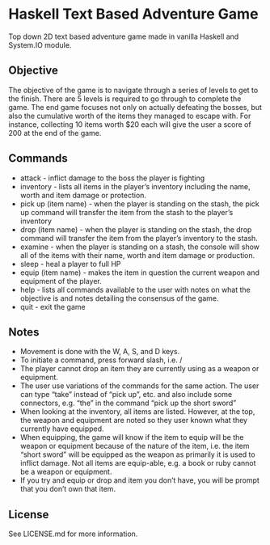 
# Haskell Text Based Adventure Game
Top down 2D text based adventure game made in vanilla Haskell and System.IO module.

## Objective
The objective of the game is to navigate through a series of levels to get to the finish. There are 5 levels is required to go through to complete the game. The end game focuses not only on actually defeating the bosses, but also the cumulative worth of the items they managed to escape with. For instance, collecting 10 items worth $20 each will give the user a score of 200 at the end of the game.

## Commands
- attack - inflict damage to the boss the player is fighting
- inventory - lists all items in the player’s inventory including the name, worth and item damage or protection.
- pick up (item name) - when the player is standing on the stash, the pick up command will transfer the item from the stash to the player’s inventory
- drop (item name) - when the player is standing on the stash, the drop command will transfer the item from the player’s inventory to the stash.
- examine - when the player is standing on a stash, the console will show all of the items with their name, worth and item damage or production.
- sleep - heal a player to full HP
- equip (item name) - makes the item in question the current weapon and equipment of the player.
- help - lists all commands available to the user with notes on what the objective is and notes detailing the consensus of the game.
- quit - exit the game

## Notes
- Movement is done with the W, A, S, and D keys.
- To initiate a command, press forward slash, i.e. /
- The player cannot drop an item they are currently using as a weapon or equipment.
- The user use variations of the commands for the same action. The user can type “take” instead of “pick up”, etc. and also include some connectors, e.g. “the” in the command “pick up the short sword”
- When looking at the inventory, all items are listed. However, at the top, the weapon and equipment are noted so they user known what they currently have equipped.
- When equipping, the game will know if the item to equip will be the weapon or equipment because of the nature of the item, i.e. the item “short sword” will be equipped as the weapon as primarily it is used to inflict damage. Not all items are equip-able, e.g. a book or ruby cannot be a weapon or equipment.
- If you try and equip or drop and item you don’t have, you will be prompt that you don’t own that item.

## License
See LICENSE.md for more information.
